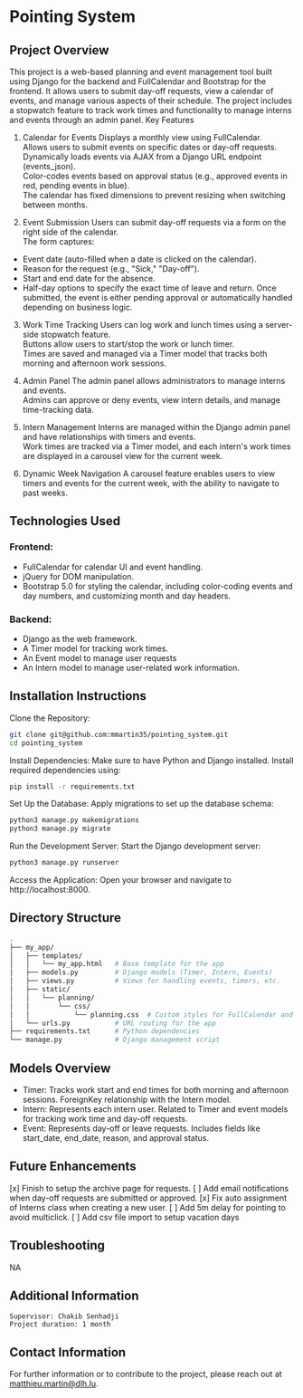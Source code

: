# Pointing System

## Project Overview

This project is a web-based planning and event management tool built using Django for the backend and FullCalendar and Bootstrap for the frontend. It allows users to submit day-off requests, view a calendar of events, and manage various aspects of their schedule. The project includes a stopwatch feature to track work times and functionality to manage interns and events through an admin panel.
Key Features

1. Calendar for Events
Displays a monthly view using FullCalendar.<br>
Allows users to submit events on specific dates or day-off requests.<br>
Dynamically loads events via AJAX from a Django URL endpoint (events_json).<br>
Color-codes events based on approval status (e.g., approved events in red, pending events in blue).<br>
The calendar has fixed dimensions to prevent resizing when switching between months.<br>

2. Event Submission
Users can submit day-off requests via a form on the right side of the calendar.<br>
The form captures:
- Event date (auto-filled when a date is clicked on the calendar).
- Reason for the request (e.g., "Sick," "Day-off").
- Start and end date for the absence.
- Half-day options to specify the exact time of leave and return.
Once submitted, the event is either pending approval or automatically handled depending on business logic.<br>

3. Work Time Tracking
Users can log work and lunch times using a server-side stopwatch feature.<br>
Buttons allow users to start/stop the work or lunch timer.<br>
Times are saved and managed via a Timer model that tracks both morning and afternoon work sessions.<br>

4. Admin Panel
The admin panel allows administrators to manage interns and events.<br>
Admins can approve or deny events, view intern details, and manage time-tracking data.<br>

5. Intern Management
Interns are managed within the Django admin panel and have relationships with timers and events.<br>
Work times are tracked via a Timer model, and each intern's work times are displayed in a carousel view for the current week.<br>

6. Dynamic Week Navigation
A carousel feature enables users to view timers and events for the current week, with the ability to navigate to past weeks.<br>

## Technologies Used

### Frontend:
- FullCalendar for calendar UI and event handling.
- jQuery for DOM manipulation.
- Bootstrap 5.0 for styling the calendar, including color-coding events and day numbers, and customizing month and day headers.
### Backend:
- Django as the web framework.
- A Timer model for tracking work times.
- An Event model to manage user requests
- An Intern model to manage user-related work information.

## Installation Instructions
Clone the Repository:
``` bash
git clone git@github.com:mmartin35/pointing_system.git
cd pointing_system
```
Install Dependencies: Make sure to have Python and Django installed. Install required dependencies using:
``` bash
pip install -r requirements.txt
```
Set Up the Database: Apply migrations to set up the database schema:
``` bash
python3 manage.py makemigrations
python3 manage.py migrate
```
Run the Development Server: Start the Django development server:
``` bash
python3 manage.py runserver
```
Access the Application: Open your browser and navigate to http://localhost:8000.

## Directory Structure

``` bash
.
├── my_app/
│   ├── templates/
│   │   └── my_app.html   # Base template for the app
│   ├── models.py         # Django models (Timer, Intern, Events)
│   ├── views.py          # Views for handling events, timers, etc.
│   ├── static/
│   │   └── planning/
│   │       └── css/
│   │           └── planning.css  # Custom styles for FullCalendar and the UI
│   └── urls.py           # URL routing for the app
├── requirements.txt      # Python dependencies
└── manage.py             # Django management script
```

## Models Overview

- Timer:
  Tracks work start and end times for both morning and afternoon sessions.
  ForeignKey relationship with the Intern model.
- Intern:
  Represents each intern user.
  Related to Timer and event models for tracking work time and day-off requests.
- Event:
  Represents day-off or leave requests.
  Includes fields like start_date, end_date, reason, and approval status.

## Future Enhancements

[x] Finish to setup the archive page for requests.
[ ] Add email notifications when day-off requests are submitted or approved.
[x] Fix auto assignment of Interns class when creating a new user.
[ ] Add 5m delay for pointing to avoid multiclick.
[ ] Add csv file import to setup vacation days

## Troubleshooting

NA

## Additional Information

    Supervisor: Chakib Senhadji
    Project duration: 1 month

## Contact Information

For further information or to contribute to the project, please reach out at matthieu.martin@dlh.lu.
